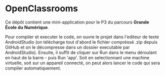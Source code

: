# OpenClassrooms

Ce dépôt contient une mini-application pour le P3 du parcours **Grande École du Numérique**.

Pour compiler et executer le code, on ouvre le projet dans l'editeur de texte AndroidStudio (on télécharge tout d'abord le fichier compréssé .zip depuis GitHub et on le décompresse dans un dossier executable par AndroidStudio).
Ensuite, il suffit de cliquer sur Run dans le menu déroulant en haut de la barre - puis Run 'app'.
Soit en selectionnant une machine virtuelle, soit sur un appareil connecté, on peut alors lancer le code qui sera compiler automatiquement.
